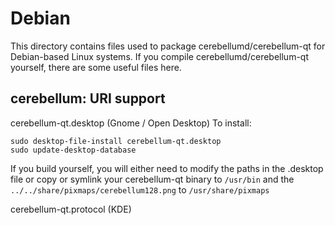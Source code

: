 
Debian
====================
This directory contains files used to package cerebellumd/cerebellum-qt
for Debian-based Linux systems. If you compile cerebellumd/cerebellum-qt yourself, there are some useful files here.

## cerebellum: URI support ##


cerebellum-qt.desktop  (Gnome / Open Desktop)
To install:

	sudo desktop-file-install cerebellum-qt.desktop
	sudo update-desktop-database

If you build yourself, you will either need to modify the paths in
the .desktop file or copy or symlink your cerebellum-qt binary to `/usr/bin`
and the `../../share/pixmaps/cerebellum128.png` to `/usr/share/pixmaps`

cerebellum-qt.protocol (KDE)

